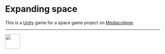 # Expanding space

This is a [Unity](https://unity3d.com/) game for a space game project on [Mediacollege](https://www.ma-web.nl/)

---

<img src="https://www.ma-web.nl/static/vector/Logo_blok.svg" width="48">
